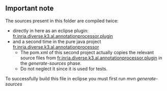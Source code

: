 
## Important note
The sources present in this folder are compiled twice:
* directly in here as an eclipse plugin: [fr.inria.diverse.k3.al.annotationprocessor.plugin](https://github.com/diverse-project/k3/tree/master/k3.eclipse/fr.inria.diverse.k3.al.annotationprocessor.plugin)
* and a second time in the pure java project [fr.inria.diverse.k3.al.annotationprocessor](https://github.com/diverse-project/k3/tree/master/k3-al/fr.inria.diverse.k3.al.annotationprocessor)
  * The pom.xml of this second project actually copies the relevant source files from [fr.inria.diverse.k3.al.annotationprocessor.plugin](https://github.com/diverse-project/k3/tree/master/k3.eclipse/fr.inria.diverse.k3.al.annotationprocessor.plugin) in the *generate-sources* phase.
  * Do not neglect it since it is used for tests.



To successfully build this file in eclipse you must first run *mvn generate-sources*